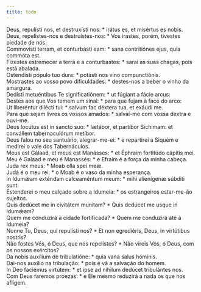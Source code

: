 ```yaml
---
title: todo
---
```

<div class="dropcap text-justify">Deus, repulísti nos, et destruxísti nos: * irátus es, et misértus es nobis.</div>
<div class="dropcap text-justify">Deus, repelistes-nos e destruístes-nos: * Vos irastes, porém, tivestes piedade de nós.</div>
<div class="text-justify">Commovísti terram, et conturbásti eam: * sana contritiónes ejus, quia commóta est.</div>
<div class="text-justify">Fizestes estremecer a terra e a conturbastes: * sarai as suas chagas, pois está abalada.</div>
<div class="text-justify">Ostendísti pópulo tuo dura: * potásti nos vino compunctiónis.</div>
<div class="text-justify">Mostrastes ao vosso povo dificuldades: * destes-nos a beber o vinho da amargura.</div>
<div class="text-justify">Dedísti metuéntibus Te significatiónem: * ut fúgiant a fácie arcus:</div>
<div class="text-justify">Destes aos que Vos temem um sinal: * para que fujam à face do arco:</div>
<div class="text-justify">Ut liberéntur dilécti tui: * salvum fac déxtera tua, et exáudi me.</div>
<div class="text-justify">Para que sejam livres os vossos amados: * salvai-me com vossa dextra e ouvi-me.</div>
<div class="text-justify">Deus locútus est in sancto suo: * lætábor, et partíbor Síchimam: et convállem tabernaculórum metíbor.</div>
<div class="text-justify">Deus falou no seu santuário, alegrar-me-ei: * e repartirei a Siquém e medirei o vale dos Tabernáculos.</div>
<div class="text-justify">Meus est Gálaad, et meus est Manásses: * et Éphraim fortitúdo cápitis mei.</div>
<div class="text-justify">Meu é Galaad e meu é Manassés: * e Efraim é a força da minha cabeça.</div>
<div class="text-justify">Juda rex meus: * Moab olla spei meæ.</div>
<div class="text-justify">Judá é o meu rei: * o Moab é o vaso da minha esperança.</div>
<div class="text-justify">In Idumǽam exténdam calceaméntum meum: * mihi alienígenæ súbditi sunt.</div>
<div class="text-justify">Estenderei o meu calçado sobre a Idumeia: * os estrangeiros estar-me-ão sujeitos.</div>
<div class="text-justify">Quis dedúcet me in civitátem munítam? * Quis dedúcet me usque in Idumǽam?</div>
<div class="text-justify">Quem me conduzirá à cidade fortificada? * Quem me conduzirá até à Idumeia?</div>
<div class="text-justify">Nonne Tu, Deus, qui repulísti nos? * Et non egrediéris, Deus, in virtútibus nostris?</div>
<div class="text-justify">Não fostes Vós, ó Deus, que nos repelistes? * Não vireis Vós, ó Deus, com os nossos exércitos?</div>
<div class="text-justify">Da nobis auxílium de tribulatióne: * quia vana salus hóminis.</div>
<div class="text-justify">Dai-nos auxílio na tribulação: * pois é vã a salvação do homem.</div>
<div class="text-justify">In Deo faciémus virtútem: * et ipse ad níhilum dedúcet tribulántes nos.</div>
<div class="text-justify">Com Deus faremos proezas: * e Ele mesmo reduzirá a nada os que nos afligem.</div>
